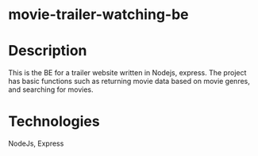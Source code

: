 # movie-trailer-watching-be
# Description
This is the BE for a trailer website written in Nodejs, express. The project has basic functions such as returning movie data based on movie genres, and searching for movies.
# Technologies
NodeJs, Express
